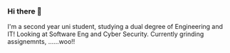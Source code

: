 ### Hi there 👋
I'm a second year uni student, studying a dual degree of Engineering and IT! Looking at Software Eng and Cyber Security.
Currently grinding assignemnts, ......woo!!

<!--
**Lammy8/lammy8** is a ✨ _special_ ✨ repository because its `README.md` (this file) appears on your GitHub profile.

Here are some ideas to get you started:

- 🔭 I’m currently working on Uni Assignments
- 🌱 I’m currently learning Engineering and IT 
- 👯 I’m looking to collaborate on ...
- 🤔 I’m looking for help with ...
- 💬 Ask me about ...
- 📫 How to reach me: ...
- 😄 Pronouns: ...
- ⚡ Fun fact: ... 
-->

